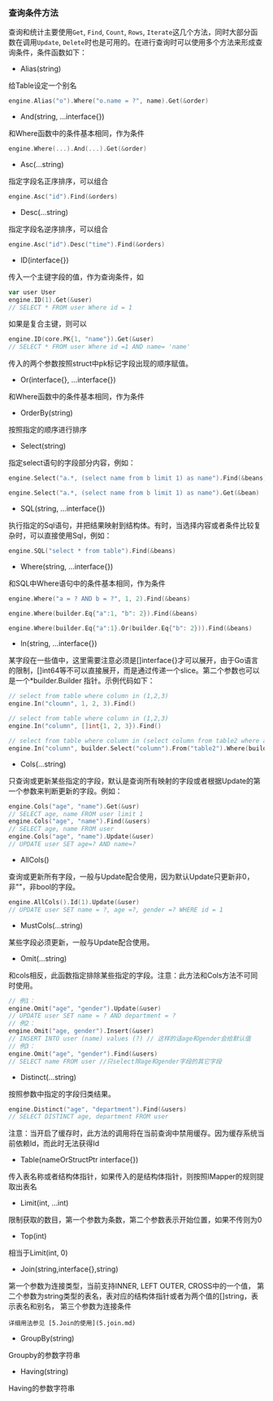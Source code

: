 ### 查询条件方法

查询和统计主要使用`Get`, `Find`, `Count`, `Rows`, `Iterate`这几个方法，同时大部分函数在调用`Update`, `Delete`时也是可用的。在进行查询时可以使用多个方法来形成查询条件，条件函数如下：

* Alias(string)

给Table设定一个别名

```Go
engine.Alias("o").Where("o.name = ?", name).Get(&order)
```

* And(string, …interface{})

和Where函数中的条件基本相同，作为条件

```Go
engine.Where(...).And(...).Get(&order)
```

* Asc(…string)

指定字段名正序排序，可以组合

```Go
engine.Asc("id").Find(&orders)
```

* Desc(…string)

指定字段名逆序排序，可以组合

```Go
engine.Asc("id").Desc("time").Find(&orders)
```

* ID(interface{})

传入一个主键字段的值，作为查询条件，如

```Go
var user User
engine.ID(1).Get(&user)
// SELECT * FROM user Where id = 1
```

如果是复合主键，则可以

```Go
engine.ID(core.PK{1, "name"}).Get(&user)
// SELECT * FROM user Where id =1 AND name= 'name'
```

传入的两个参数按照struct中pk标记字段出现的顺序赋值。

* Or(interface{}, …interface{})

和Where函数中的条件基本相同，作为条件

* OrderBy(string)

按照指定的顺序进行排序

* Select(string)

指定select语句的字段部分内容，例如：

```Go
engine.Select("a.*, (select name from b limit 1) as name").Find(&beans)

engine.Select("a.*, (select name from b limit 1) as name").Get(&bean)
```

* SQL(string, …interface{})

执行指定的Sql语句，并把结果映射到结构体。有时，当选择内容或者条件比较复杂时，可以直接使用Sql，例如：

```Go
engine.SQL("select * from table").Find(&beans)
```

* Where(string, …interface{})

和SQL中Where语句中的条件基本相同，作为条件

```Go
engine.Where("a = ? AND b = ?", 1, 2).Find(&beans)

engine.Where(builder.Eq{"a":1, "b": 2}).Find(&beans)

engine.Where(builder.Eq{"a":1}.Or(builder.Eq{"b": 2})).Find(&beans)
```

* In(string, …interface{})

某字段在一些值中，这里需要注意必须是[]interface{}才可以展开，由于Go语言的限制，[]int64等不可以直接展开，而是通过传递一个slice。第二个参数也可以是一个*builder.Builder 指针。示例代码如下：

```Go
// select from table where column in (1,2,3)
engine.In("cloumn", 1, 2, 3).Find()

// select from table where column in (1,2,3)
engine.In("column", []int{1, 2, 3}).Find()

// select from table where column in (select column from table2 where a = 1)
engine.In("column", builder.Select("column").From("table2").Where(builder.Eq{"a":1})).Find()
```

* Cols(…string)

只查询或更新某些指定的字段，默认是查询所有映射的字段或者根据Update的第一个参数来判断更新的字段。例如：

```Go
engine.Cols("age", "name").Get(&usr)
// SELECT age, name FROM user limit 1
engine.Cols("age", "name").Find(&users)
// SELECT age, name FROM user
engine.Cols("age", "name").Update(&user)
// UPDATE user SET age=? AND name=?
```

* AllCols()

查询或更新所有字段，一般与Update配合使用，因为默认Update只更新非0，非""，非bool的字段。

```Go
engine.AllCols().Id(1).Update(&user)
// UPDATE user SET name = ?, age =?, gender =? WHERE id = 1
```

* MustCols(…string)

某些字段必须更新，一般与Update配合使用。

* Omit(...string)

和cols相反，此函数指定排除某些指定的字段。注意：此方法和Cols方法不可同时使用。

```Go
// 例1：
engine.Omit("age", "gender").Update(&user)
// UPDATE user SET name = ? AND department = ?
// 例2：
engine.Omit("age, gender").Insert(&user)
// INSERT INTO user (name) values (?) // 这样的话age和gender会给默认值
// 例3：
engine.Omit("age", "gender").Find(&users)
// SELECT name FROM user //只select除age和gender字段的其它字段
```

* Distinct(…string)

按照参数中指定的字段归类结果。

```Go
engine.Distinct("age", "department").Find(&users)
// SELECT DISTINCT age, department FROM user
```

注意：当开启了缓存时，此方法的调用将在当前查询中禁用缓存。因为缓存系统当前依赖Id，而此时无法获得Id

* Table(nameOrStructPtr interface{})

传入表名称或者结构体指针，如果传入的是结构体指针，则按照IMapper的规则提取出表名

* Limit(int, …int)

限制获取的数目，第一个参数为条数，第二个参数表示开始位置，如果不传则为0

* Top(int)

相当于Limit(int, 0)

* Join(string,interface{},string)

第一个参数为连接类型，当前支持INNER, LEFT OUTER, CROSS中的一个值，
第二个参数为string类型的表名，表对应的结构体指针或者为两个值的[]string，表示表名和别名，
第三个参数为连接条件

    详细用法参见 [5.Join的使用](5.join.md)

* GroupBy(string)

Groupby的参数字符串

* Having(string)

Having的参数字符串
